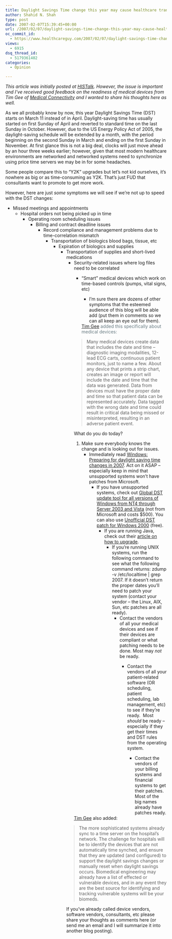 ```yaml
---
title: Daylight Savings Time change this year may cause healthcare transaction hiccups
author: Shahid N. Shah
type: post
date: 2007-02-07T15:39:45+00:00
url: /2007/02/07/daylight-savings-time-change-this-year-may-cause-healthcare-transaction-hiccups/
oc_commit_id:
  - https://www.healthcareguy.com/2007/02/07/daylight-savings-time-change-this-year-may-cause-healthcare-transaction-hiccups/1478769112
views:
  - 6915
dsq_thread_id:
  - 5179361402
categories:
  - Opinion

---
```

</p> 

_This article was initially posted at_ [_HISTalk_][1]_. However, the issue is important and I&#8217;ve received good feedback on the readiness of medical devices from Tim Gee of_ [_Medical Connectivity_][2] _and I wanted to share his thoughts here as well._ 

As we all probably know by now, this year Daylight Savings Time (DST) starts on March 11 instead of in April. Daylight-saving time has usually started on first Sunday of April and reverted to standard time on the last Sunday in October. However, due to the US Energy Policy Act of 2005, the daylight-saving schedule will be extended by a month, with the period beginning on the second Sunday in March and ending on the first Sunday in November. At first glance this is not a big deal, clocks will just move ahead by an hour three weeks earlier; however, given that most modern healthcare environments are networked and networked systems need to synchronize using price time servers we may be in for some headaches. 

Some people compare this to “Y2K” upgrades but let’s not kid ourselves, it’s nowhere as big or as time-consuming as Y2K. That’s just FUD that consultants want to promote to get more work. 

However, here are just _some_ symptoms we will see if we’re not up to speed with the DST changes: 

  * Missed meetings and appointments 
      * Hospital orders not being picked up in time 
          * Operating room scheduling issues 
              * Billing and contract deadline issues 
                  * Record compliance and management problems due to time-correlation mismatch 
                      * Transportation of biologics blood bags, tissue, etc 
                          * Expiration of biologics and supplies 
                              * Transportation of supplies and short-lived medications 
                                  * Security-related issues where log files need to be correlated 
                                      * “Smart” medical devices which work on time-based controls (pumps, vital signs, etc) 
                                          * I’m sure there are dozens of other symptoms that the esteemed audience of this blog will be able add (put them in comments so we can all keep an eye out for them).</ul> 
                                        <font color="#697c83"><a href="http://www.medicalconnectivity.com">Tim Gee</a> added this specifically about medical devices:</font>
                                        
                                        > Many medical devices create data that includes the date and time – diagnostic imaging modalities, 12-lead ECG carts, continuous patient monitors, just to name a few. About any device that prints a strip chart, creates an image or report will include the date and time that the data was generated. Data from devices must have the proper date and time so that patient data can be represented accurately. Data tagged with the wrong date and time could result in critical data being missed or misinterpreted, resulting in an adverse patient event.
                                        
                                        What do you do today? 
                                        
                                          1. Make sure everybody knows the change and is looking out for issues. 
                                              * Immediately read [Windows: Preparing for daylight saving time changes in 2007][3]. Act on it ASAP – especially keep in mind that unsupported systems won’t have patches from Microsoft. 
                                                  * If you have unsupported systems, check out [Global DST update tool for all versions of Windows from NT4 through Server 2003 and Vista][4] (not from Microsoft and costs $500). You can also use [Unofficial DST patch for Windows 2000][5] (free). 
                                                      * If you are running Java, check out their [article on how to upgrade][6]. 
                                                          * If you’re running UNIX systems, run the following command to see what the following command returns: zdump -v /etc/localtime | grep 2007. If it doesn’t return the proper dates you’ll need to patch your system (contact your vendor – the Linux, AIX, Sun, etc patches are all ready). 
                                                              * Contact the vendors of all your medical devices and see if their devices are compliant or what patching needs to be done. Most may _not_ be ready. 
                                                                  * Contact the vendors of all your patient-related software (OR scheduling, patient scheduling, lab management, etc) to see if they’re ready. &nbsp;Most _should_ be ready – especially if they get their times and DST rules from the operating system. 
                                                                      * Contact the vendors of your billing systems and financial systems to get their patches. Most of the big names already have patches ready.</ol> 
                                                                    [Tim Gee][2] also added:
                                                                    
                                                                    > The more sophisticated systems already sync to a time server on the hospital’s network. The challenge for hospitals will be to identify the devices that are not automatically time synched, and ensure that they are updated (and configured) to support the daylight savings changes or manually reset when daylight savings occurs. Biomedical engineering may already have a list of effected or vulnerable devices, and in any event they are the best source for identifying and tracking vulnerable systems will be your biomeds.
                                                                    
                                                                    If you’ve already called device vendors, software vendors, consultants, etc please share your thoughts as comments here (or send me an email and I will summarize it into another blog posting).

 [1]: http://www.histalk.com
 [2]: http://www.medicalconnectivity.com
 [3]: http://www.microsoft.com/windows/timezone/dst2007.mspx
 [4]: http://www.sharpebusinesssolutions.com/dst2007.htm
 [5]: http://www.intelliadmin.com/blog/2007/01/unofficial-windows-2000-daylight.html
 [6]: http://java.sun.com/developer/technicalArticles/Intl/USDST/